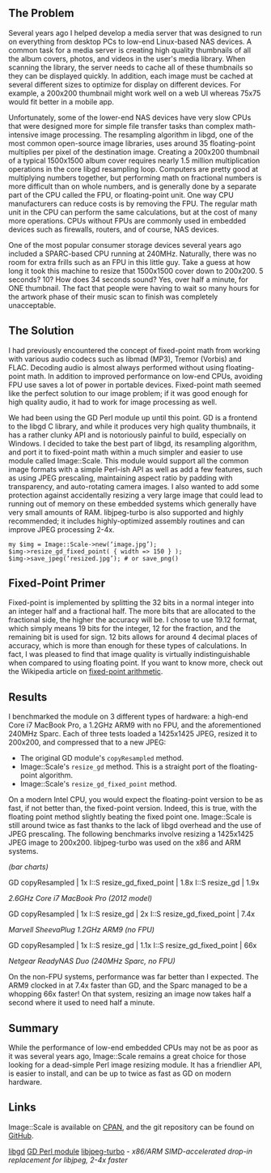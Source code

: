 ## The Problem

Several years ago I helped develop a media server that was designed to run on everything from desktop PCs to low-end Linux-based NAS devices. A common task for a media server is creating high quality thumbnails of all the album covers, photos, and videos in the user's media library. When scanning the library, the server needs to cache all of these thumbnails so they can be displayed quickly. In addition, each image must be cached at several different sizes to optimize for display on different devices. For example, a 200x200 thumbnail might work well on a web UI whereas 75x75 would fit better in a mobile app.

Unfortunately, some of the lower-end NAS devices have very slow CPUs that were designed more for simple file transfer tasks than complex math-intensive image processing. The resampling algorithm in libgd, one of the most common open-source image libraries, uses around 35 floating-point multiplies per pixel of the destination image. Creating a 200x200 thumbnail of a typical 1500x1500 album cover requires nearly 1.5 million multiplication operations in the core libgd resampling loop. Computers are pretty good at multiplying numbers together, but performing math on fractional numbers is more difficult than on whole numbers, and is generally done by a separate part of the CPU called the FPU, or floating-point unit. One way CPU manufacturers can reduce costs is by removing the FPU. The regular math unit in the CPU can perform the same calculations, but at the cost of many more operations. CPUs without FPUs are commonly used in embedded devices such as firewalls, routers, and of course, NAS devices.

One of the most popular consumer storage devices several years ago included a SPARC-based CPU running at 240MHz. Naturally, there was no room for extra frills such as an FPU in this little guy. Take a guess at how long it took this machine to resize that 1500x1500 cover down to 200x200. 5 seconds? 10? How does 34 seconds sound? Yes, over half a minute, for ONE thumbnail. The fact that people were having to wait so many hours for the artwork phase of their music scan to finish was completely unacceptable.

## The Solution

I had previously encountered the concept of fixed-point math from working with various audio codecs such as libmad (MP3), Tremor (Vorbis) and FLAC. Decoding audio is almost always performed without using floating-point math. In addition to improved performance on low-end CPUs, avoiding FPU use saves a lot of power in portable devices. Fixed-point math seemed like the perfect solution to our image problem; if it was good enough for high quality audio, it had to work for image processing as well.

We had been using the GD Perl module up until this point. GD is a frontend to the libgd C library, and while it produces very high quality thumbnails, it has a rather clunky API and is notoriously painful to build, especially on Windows. I decided to take the best part of libgd, its resampling algorithm, and port it to fixed-point math within a much simpler and easier to use module called Image::Scale. This module would support all the common image formats with a simple Perl-ish API as well as add a few features, such as using JPEG prescaling, maintaining aspect ratio by padding with transparency, and auto-rotating camera images. I also wanted to add some protection against accidentally resizing a very large image that could lead to running out of memory on these embedded systems which generally have very small amounts of RAM. libjpeg-turbo is also supported and highly recommended; it includes highly-optimized assembly routines and can improve JPEG processing 2-4x.

    my $img = Image::Scale->new(‘image.jpg’);
    $img->resize_gd_fixed_point( { width => 150 } );
    $img->save_jpeg(‘resized.jpg’); # or save_png()

## Fixed-Point Primer

Fixed-point is implemented by splitting the 32 bits in a normal integer into an integer half and a fractional half. The more bits that are allocated to the fractional side, the higher the accuracy will be. I chose to use 19.12 format, which simply means 19 bits for the integer, 12 for the fraction, and the remaining bit is used for sign. 12 bits allows for around 4 decimal places of accuracy, which is more than enough for these types of calculations. In fact, I was pleased to find that image quality is virtually indistinguishable when compared to using floating point. If you want to know more, check out the Wikipedia article on [fixed-point arithmetic](https://en.wikipedia.org/wiki/Fixed-point_arithmetic).

## Results

I benchmarked the module on 3 different types of hardware: a high-end Core i7 MacBook Pro, a 1.2GHz ARM9 with no FPU, and the aforementioned 240MHz Sparc. Each of three tests loaded a 1425x1425 JPEG, resized it to 200x200, and compressed that to a new JPEG:

* The original GD module's `copyResampled` method.
* Image::Scale's `resize_gd` method. This is a straight port of the floating-point algorithm.
* Image::Scale's `resize_gd_fixed_point` method. 

On a modern Intel CPU, you would expect the floating-point version to be as fast, if not better than, the fixed-point version. Indeed, this is true, with the floating point method slightly beating the fixed point one. Image::Scale is still around twice as fast thanks to the lack of libgd overhead and the use of JPEG prescaling. The following benchmarks involve resizing a 1425x1425 JPEG image to 200x200. libjpeg-turbo was used on the x86 and ARM systems.

*(bar charts)*

GD copyResampled | 1x
I::S resize_gd_fixed_point | 1.8x
I::S resize_gd | 1.9x

*2.6GHz Core i7 MacBook Pro (2012 model)*

GD copyResampled | 1x
I::S resize_gd | 2x
I::S resize_gd_fixed_point | 7.4x

*Marvell SheevaPlug 1.2GHz ARM9 (no FPU)*

GD copyResampled | 1x
I::S resize_gd | 1.1x
I::S resize_gd_fixed_point | 66x

*Netgear ReadyNAS Duo (240MHz Sparc, no FPU)*

On the non-FPU systems, performance was far better than I expected. The ARM9 clocked in at 7.4x faster than GD, and the Sparc managed to be a whopping 66x faster! On that system, resizing an image now takes half a second where it used to need half a minute. 

## Summary

While the performance of low-end embedded CPUs may not be as poor as it was several years ago, Image::Scale remains a great choice for those looking for a dead-simple Perl image resizing module. It has a friendlier API, is easier to install, and can be up to twice as fast as GD on modern hardware.

## Links

Image::Scale is available on [CPAN](https://metacpan.org/release/Image-Scale), and the git repository can be found on [GitHub](https://github.com/andygrundman/Image-Scale).

[libgd](http://libgd.github.io)
[GD Perl module](https://metacpan.org/release/GD)
[libjpeg-turbo](http://www.libjpeg-turbo.org) - *x86/ARM SIMD-accelerated drop-in replacement for libjpeg, 2-4x faster*